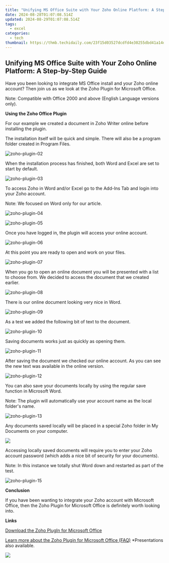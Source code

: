 ```yaml
---
title: "Unifying MS Office Suite with Your Zoho Online Platform: A Step-by-Step Guide"
date: 2024-08-28T01:07:08.514Z
updated: 2024-08-29T01:07:08.514Z
tags:
  - excel
categories:
  - tech
thumbnail: https://thmb.techidaily.com/23f15d03527dcdfd4e30255dbd41a14d668e3faafe915e31c07d32bad6007903.png
---
```


## Unifying MS Office Suite with Your Zoho Online Platform: A Step-by-Step Guide

Have you been looking to integrate MS Office install and your Zoho online account? Then join us as we look at the Zoho Plugin for Microsoft Office.

 Note: Compatible with Office 2000 and above (English Language versions only).

**Using the Zoho Office Plugin** 

 For our example we created a document in Zoho Writer online before installing the plugin.

 The installation itself will be quick and simple. There will also be a program folder created in Program Files.

![zoho-plugin-02](https://static1.howtogeekimages.com/wordpress/wp-content/uploads/2010/06/zohoplugin02.png) 

 When the installation process has finished, both Word and Excel are set to start by default.

![zoho-plugin-03](https://static1.howtogeekimages.com/wordpress/wp-content/uploads/2010/06/zohoplugin03.png) 

 To access Zoho in Word and/or Excel go to the Add-Ins Tab and login into your Zoho account.

 Note: We focused on Word only for our article.

![zoho-plugin-04](https://static1.howtogeekimages.com/wordpress/wp-content/uploads/2010/06/zohoplugin04.png) 

![zoho-plugin-05](https://static1.howtogeekimages.com/wordpress/wp-content/uploads/2010/06/zohoplugin05.png) 

 Once you have logged in, the plugin will access your online account.

![zoho-plugin-06](https://static1.howtogeekimages.com/wordpress/wp-content/uploads/2010/06/zohoplugin06.png) 

 At this point you are ready to open and work on your files.

![zoho-plugin-07](https://static1.howtogeekimages.com/wordpress/wp-content/uploads/2010/06/zohoplugin07.png) 

 When you go to open an online document you will be presented with a list to choose from. We decided to access the document that we created earlier.

![zoho-plugin-08](https://static1.howtogeekimages.com/wordpress/wp-content/uploads/2010/06/zohoplugin08.png) 

 There is our online document looking very nice in Word.

![zoho-plugin-09](https://static1.howtogeekimages.com/wordpress/wp-content/uploads/2010/06/zohoplugin09.png) 

 As a test we added the following bit of text to the document.

![zoho-plugin-10](https://static1.howtogeekimages.com/wordpress/wp-content/uploads/2010/06/zohoplugin10.png) 

 Saving documents works just as quickly as opening them.

![zoho-plugin-11](https://static1.howtogeekimages.com/wordpress/wp-content/uploads/2010/06/zohoplugin11.png) 

 After saving the document we checked our online account. As you can see the new text was available in the online version.

![zoho-plugin-12](https://static1.howtogeekimages.com/wordpress/wp-content/uploads/2010/06/zohoplugin12.png) 

 You can also save your documents locally by using the regular save function in Microsoft Word.

 Note: The plugin will automatically use your account name as the local folder's name.

![zoho-plugin-13](https://static1.howtogeekimages.com/wordpress/wp-content/uploads/2010/06/zohoplugin13.png) 

 Any documents saved locally will be placed in a special Zoho folder in My Documents on your computer.

![](https://static1.howtogeekimages.com/wordpress/wp-content/uploads/2010/06/zoho-plugin-14.png) 

 Accessing locally saved documents will require you to enter your Zoho account password (which adds a nice bit of security for your documents).

 Note: In this instance we totally shut Word down and restarted as part of the test.

![zoho-plugin-15](https://static1.howtogeekimages.com/wordpress/wp-content/uploads/2010/06/zohoplugin15.png) 

**Conclusion** 

 If you have been wanting to integrate your Zoho account with Microsoft Office, then the Zoho Plugin for Microsoft Office is definitely worth looking into.

**Links** 

[Download the Zoho PlugIn for Microsoft Office](http://www.zoho.com/zohoplugin/home.html) 

[Learn more about the Zoho Plugin for Microsoft Office (FAQ)](http://writer.zoho.com/public/help/zohoplugin/fullpage) \*Presentations also available.

<ins class="adsbygoogle"
     style="display:block"
     data-ad-format="autorelaxed"
     data-ad-client="ca-pub-7571918770474297"
     data-ad-slot="1223367746"></ins>



<ins class="adsbygoogle"
     style="display:block"
     data-ad-client="ca-pub-7571918770474297"
     data-ad-slot="8358498916"
     data-ad-format="auto"
     data-full-width-responsive="true"></ins>



<!-- affiliate ads begin -->
<a href="https://store.revouninstaller.com/order/checkout.php?PRODS=28010250&QTY=1&AFFILIATE=108875&CART=1"><img src="https://secure.avangate.com/images/merchant/4282ec8de8c9be897e7aff4aa231b1a4/336__280a.jpg" border="0"></a>
<!-- affiliate ads end -->